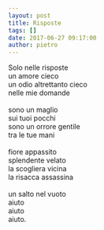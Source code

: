 ```yaml
---
layout: post
title: Risposte
tags: []
date: 2017-06-27 09:17:00
author: pietro
---
```

Solo nelle risposte<br/>un amore cieco<br/>un odio altrettanto cieco<br/>nelle mie domande<br/><br/>sono un maglio<br/>sui tuoi pocchi<br/>sono un orrore gentile<br/>tra le tue mani<br/><br/>fiore appassito<br/>splendente velato<br/>la scogliera vicina<br/>la risacca assassina<br/><br/>un salto nel vuoto<br/>aiuto<br/>aiuto<br/>aiuto.
